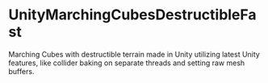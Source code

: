 # UnityMarchingCubesDestructibleFast
Marching Cubes with destructible terrain made in Unity utilizing latest Unity features, like collider baking on separate threads and setting raw mesh buffers.
